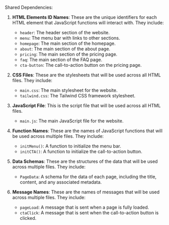 Shared Dependencies:

1. **HTML Elements ID Names**: These are the unique identifiers for each HTML element that JavaScript functions will interact with. They include:
   - `header`: The header section of the website.
   - `menu`: The menu bar with links to other sections.
   - `homepage`: The main section of the homepage.
   - `about`: The main section of the about page.
   - `pricing`: The main section of the pricing page.
   - `faq`: The main section of the FAQ page.
   - `cta-button`: The call-to-action button on the pricing page.

2. **CSS Files**: These are the stylesheets that will be used across all HTML files. They include:
   - `main.css`: The main stylesheet for the website.
   - `tailwind.css`: The Tailwind CSS framework stylesheet.

3. **JavaScript File**: This is the script file that will be used across all HTML files.
   - `main.js`: The main JavaScript file for the website.

4. **Function Names**: These are the names of JavaScript functions that will be used across multiple files. They include:
   - `initMenu()`: A function to initialize the menu bar.
   - `initCTA()`: A function to initialize the call-to-action button.

5. **Data Schemas**: These are the structures of the data that will be used across multiple files. They include:
   - `PageData`: A schema for the data of each page, including the title, content, and any associated metadata.

6. **Message Names**: These are the names of messages that will be used across multiple files. They include:
   - `pageLoad`: A message that is sent when a page is fully loaded.
   - `ctaClick`: A message that is sent when the call-to-action button is clicked.